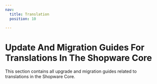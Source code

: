 ```yaml
---
nav:
  title: Translation
  position: 10

---
```


# Update And Migration Guides For Translations In The Shopware Core

This section contains all upgrade and migration guides related to translations in the Shopware Core.
